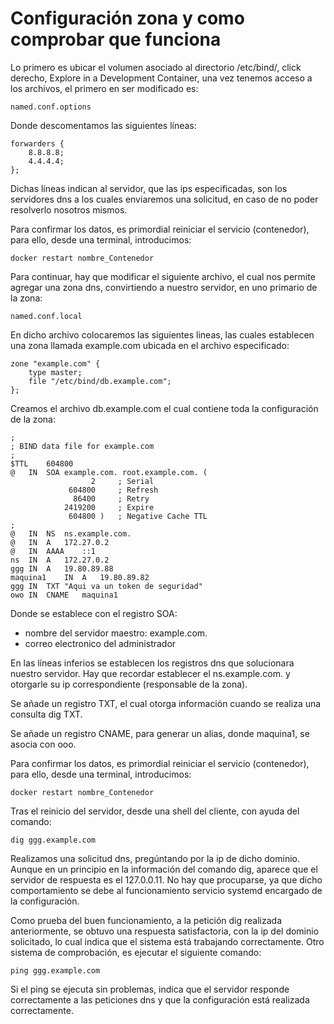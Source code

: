 # Configuración zona y como comprobar que funciona

Lo primero es ubicar el volumen asociado al directorio /etc/bind/, click derecho, Explore in a Development Container, una vez tenemos acceso a los archivos, el primero en ser modificado es: 
~~~
named.conf.options
~~~
Donde descomentamos las siguientes líneas:
~~~
forwarders {
    8.8.8.8;
    4.4.4.4;
};
~~~
Dichas líneas indican al servidor, que las ips especificadas, son los servidores dns a los cuales enviaremos una solicitud, en caso de no poder resolverlo nosotros mismos.

Para confirmar los datos, es primordial reiniciar el servicio (contenedor), para ello, desde una terminal, introducimos:
~~~
docker restart nombre_Contenedor
~~~

Para continuar, hay que modificar el siguiente archivo, el cual nos permite agregar una zona dns, convirtiendo a nuestro servidor, en uno primario de la zona:
~~~
named.conf.local
~~~
En dicho archivo colocaremos las siguientes lineas, las cuales establecen una zona llamada example.com ubicada en el archivo especificado:
~~~
zone "example.com" {
    type master;
    file "/etc/bind/db.example.com";
};
~~~
Creamos el archivo db.example.com el cual contiene toda la configuración de la zona:
~~~
;
; BIND data file for example.com
;
$TTL	604800
@	IN	SOA	example.com. root.example.com. (
			      2		; Serial
			 604800		; Refresh
			  86400		; Retry
			2419200		; Expire
			 604800 )	; Negative Cache TTL
;
@	IN	NS	ns.example.com.
@	IN	A	172.27.0.2
@	IN	AAAA	::1
ns  IN  A   172.27.0.2
ggg	IN	A	19.80.89.88
maquina1	IN 	A 	19.80.89.82
ggg IN	TXT	"Aqui va un token de seguridad"
owo	IN	CNAME	maquina1
~~~
Donde se establece con el registro SOA:
- nombre del servidor maestro: example.com. 
- correo electronico del administrador 

En las líneas inferios se establecen los registros dns que solucionara nuestro servidor. Hay que recordar establecer el ns.example.com. y otorgarle su ip correspondiente (responsable de la zona).

Se añade un registro TXT, el cual otorga información cuando se realiza una consulta dig TXT.

Se añade un registro CNAME, para generar un alias, donde maquina1, se asocia con ooo.

Para confirmar los datos, es primordial reiniciar el servicio (contenedor), para ello, desde una terminal, introducimos:
~~~
docker restart nombre_Contenedor
~~~

Tras el reinicio del servidor, desde una shell del cliente, con ayuda del comando:
~~~
dig ggg.example.com
~~~
Realizamos una solicitud dns, pregúntando por la ip de dicho dominio. Aunque en un principio en la información del comando dig, aparece que el servidor de respuesta es el 127.0.0.11. No hay que procuparse, ya que dicho comportamiento se debe al funcionamiento servicio systemd encargado de la configuración.

Como prueba del buen funcionamiento, a la petición dig realizada anteriormente, se obtuvo una respuesta satisfactoria, con la ip del dominio solicitado, lo cual indica que el sistema está trabajando correctamente. Otro sistema de comprobación, es ejecutar el siguiente comando:
~~~
ping ggg.example.com
~~~

Si el ping se ejecuta sin problemas, indica que el servidor responde correctamente a las peticiones dns y que la configuración está realizada correctamente.